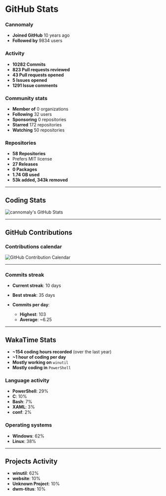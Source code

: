 # GitHub Stats

### Cannomaly
- **Joined GitHub** 10 years ago
- **Followed by** 9834 users

### Activity
- **10282 Commits**
- **823 Pull requests reviewed**
- **43 Pull requests opened**
- **5 Issues opened**
- **1291 Issue comments**

### Community stats
- **Member of** 0 organizations
- **Following** 32 users
- **Sponsoring** 0 repositories
- **Starred** 172 repositories
- **Watching** 50 repositories

### Repositories
- **58 Repositories**
- Prefers MIT license
- **27 Releases**
- **0 Packages**
- **1.74 GB used**
- **53k added, 343k removed**

---

## Coding Stats

![cannomaly's GitHub Stats](https://github-readme-stats.vercel.app/api?username=cannomaly&show_icons=true&theme=dark&hide_title=true)

---

## GitHub Contributions

### Contributions calendar
![GitHub Contribution Calendar](https://github-readme-activity-graph.cyclic.app/graph?username=cannomaly&bg_color=0D1117&color=ffffff&line=ffffff&point=ffffff&area=true&hide_border=true)

---

### Commits streak
- **Current streak**: 10 days
- **Best streak**: 35 days

- **Commits per day**: 
  - **Highest**: 103
  - **Average**: ~6.25

---

## WakaTime Stats

- **~154 coding hours recorded** (over the last year)
- **~1 hour of coding per day**
- **Mostly working on** `winutil`
- **Mostly coding in** `PowerShell`

### Language activity
- **PowerShell**: 29%
- **C**: 10%
- **Bash**: 7%
- **XAML**: 3%
- **conf**: 2%

### Operating systems
- **Windows**: 62%
- **Linux**: 38%

---

## Projects Activity
- **winutil**: 62%
- **website**: 10%
- **Unknown Project**: 10%
- **dwm-titus**: 10%
